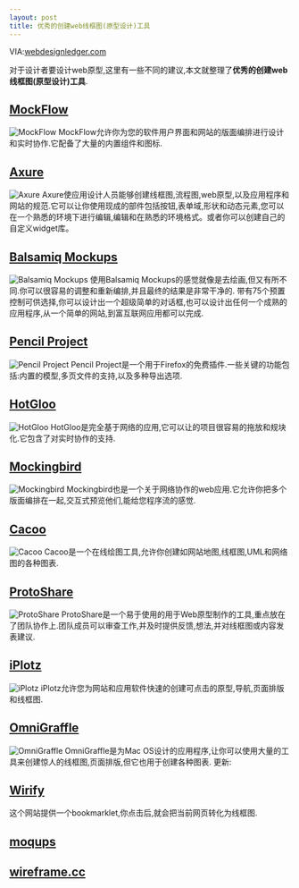```yaml
---
layout: post
title: 优秀的创建web线框图(原型设计)工具
---
```


VIA:[webdesignledger.com][]

对于设计者要设计web原型,这里有一些不同的建议,本文就整理了**优秀的创建web线框图(原型设计)工具**.

[MockFlow][]
------------

![MockFlow][1]
MockFlow允许你为您的软件用户界面和网站的版面编排进行设计和实时协作.它配备了大量的内置组件和图标.

[Axure][]
---------

![Axure][2]
Axure使应用设计人员能够创建线框图,流程图,web原型,以及应用程序和网站的规范.它可以让你使用现成的部件包括按钮,表单域,形状和动态元素,您可以在一个熟悉的环境下进行编辑,编辑和在熟悉的环境格式。或者你可以创建自己的自定义widget库。

[Balsamiq Mockups][]
--------------------

![Balsamiq Mockups][3] 使用Balsamiq
Mockups的感觉就像是去绘画,但又有所不同.你可以很容易的调整和重新编排,并且最终的结果是非常干净的.
带有75个预置控制可供选择,你可以设计出一个超级简单的对话框,也可以设计出任何一个成熟的应用程序,从一个简单的网站,到富互联网应用都可以完成.

[Pencil Project][]
------------------

![Pencil Project][4] Pencil
Project是一个用于Firefox的免费插件.一些关键的功能包括:内置的模型,多页文件的支持,以及多种导出选项.

[HotGloo][]
-----------

![HotGloo][5]
HotGloo是完全基于网络的应用,它可以让的项目很容易的拖放和规块化.它包含了对实时协作的支持.

[Mockingbird][]
---------------

![Mockingbird][6]
Mockingbird也是一个关于网络协作的web应用.它允许你把多个版面编排在一起,交互式预览他们,能给您程序流的感觉.

[Cacoo][]
---------

![Cacoo][7]
Cacoo是一个在线绘图工具,允许你创建如网站地图,线框图,UML和网络图的各种图表.

[ProtoShare][]
--------------

![ProtoShare][8]
ProtoShare是一个易于使用的用于Web原型制作的工具,重点放在了团队协作上.团队成员可以审查工作,并及时提供反馈,想法,并对线框图或内容发表建议.

[iPlotz][]
----------

![iPlotz][9]
iPlotz允许您为网站和应用软件快速的创建可点击的原型,导航,页面排版和线框图.

[OmniGraffle][]
---------------

![OmniGraffle][10] OmniGraffle是为Mac
OS设计的应用程序,让你可以使用大量的工具来创建惊人的线框图,页面排版,但它也用于创建各种图表.
更新:

[Wirify][]
----------

这个网站提供一个bookmarklet,你点击后,就会把当前网页转化为线框图.

[moqups][]
----------

[wireframe.cc][]
----------------

  [webdesignledger.com]: http://webdesignledger.com/tools/10-excellent-tools-for-creating-web-design-wireframes
  [MockFlow]: http://www.mockflow.com/
  [1]: http://ac4.farm3.static.flickr.com/2798/4480593048_08038cdf87_o.jpg
  [Axure]: http://www.axure.com/Default.aspx
  [2]: http://ac4.farm3.static.flickr.com/2747/4479945277_8f4ed9c026_o.jpg
  [Balsamiq Mockups]: http://www.balsamiq.com/products/mockups
  [3]: http://ac4.farm5.static.flickr.com/4058/4480593140_8112d46c1c_o.jpg
  [Pencil Project]: http://www.evolus.vn/Pencil/
  [4]: http://ac4.farm3.static.flickr.com/2754/4480593170_f8e56c134f_o.jpg
  [HotGloo]: http://www.hotgloo.com/
  [5]: http://ac4.farm3.static.flickr.com/2749/4479945381_445ff3654e_o.jpg
  [Mockingbird]: http://gomockingbird.com/
  [6]: http://ac4.farm3.static.flickr.com/2711/4479945421_8138fe8847_o.jpg
  [Cacoo]: http://cacoo.com/
  [7]: http://ac4.farm3.static.flickr.com/2677/4479945455_7b0509c76b_o.jpg
  [ProtoShare]: http://www.protoshare.com/
  [8]: http://ac4.farm5.static.flickr.com/4062/4480593260_fce158a2e2_o.jpg
  [iPlotz]: http://iplotz.com/index.php
  [9]: http://ac4.farm5.static.flickr.com/4061/4479945545_20f68acacd_o.jpg
  [OmniGraffle]: http://www.omnigroup.com/products/omnigraffle/
  [10]: http://ac4.farm3.static.flickr.com/2727/4479945569_34fdbc2d21_o.jpg
  [Wirify]: http://www.wirify.com/
  [moqups]: https://moqups.com/
  [wireframe.cc]: http://wireframe.cc/